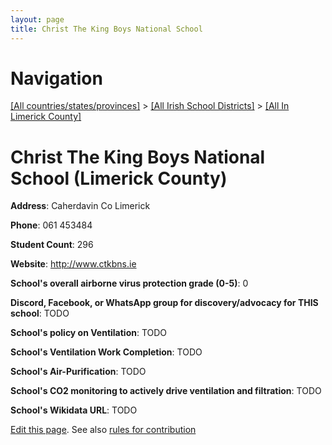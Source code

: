 ```yaml
---
layout: page
title: Christ The King Boys National School
---
```

# Navigation

[[All countries/states/provinces]](../../..) > [[All Irish School Districts]](../..) > [[All In Limerick County]](..)

# Christ The King Boys National School (Limerick County)

**Address**: Caherdavin Co Limerick

**Phone**: 061 453484

**Student Count**: 296

**Website**: <http://www.ctkbns.ie>

**School's overall airborne virus protection grade (0-5)**: 0

**Discord, Facebook, or WhatsApp group for discovery/advocacy for THIS school**: TODO

**School's policy on Ventilation**: TODO

**School's Ventilation Work Completion**: TODO

**School's Air-Purification**: TODO

**School's CO2 monitoring to actively drive ventilation and filtration**: TODO

**School's Wikidata URL**: TODO


[Edit this page](https://github.com/ventilate-schools/Ireland/edit/main/./Limerick_County/Christ_The_King_Boys_National_School.md). See also [rules for contribution](../../../contribution-rules/)